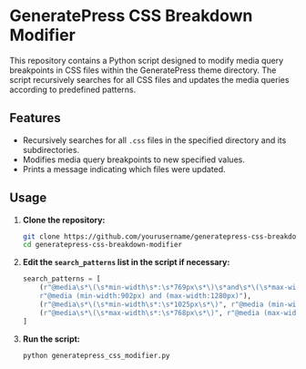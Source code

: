 # GeneratePress CSS Breakdown Modifier

This repository contains a Python script designed to modify media query breakpoints in CSS files within the GeneratePress theme directory. The script recursively searches for all CSS files and updates the media queries according to predefined patterns.

## Features

- Recursively searches for all `.css` files in the specified directory and its subdirectories.
- Modifies media query breakpoints to new specified values.
- Prints a message indicating which files were updated.

## Usage

1. **Clone the repository:**
    ```bash
    git clone https://github.com/yourusername/generatepress-css-breakdown-modifier.git
    cd generatepress-css-breakdown-modifier
    ```

2. **Edit the `search_patterns` list in the script if necessary:**

    ```python
    search_patterns = [
        (r"@media\s*\(\s*min-width\s*:\s*769px\s*\)\s*and\s*\(\s*max-width\s*:\s*1024px\s*\)",
        r"@media (min-width:902px) and (max-width:1280px)"),
        (r"@media\s*\(\s*min-width\s*:\s*1025px\s*\)", r"@media (min-width:1281px)"),
        (r"@media\s*\(\s*max-width\s*:\s*768px\s*\)", r"@media (max-width:901px)")
    ]
    ```

3. **Run the script:**
    ```bash
    python generatepress_css_modifier.py
    ```

